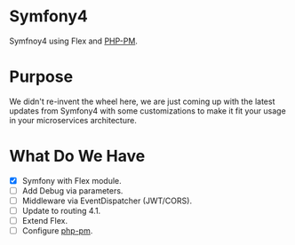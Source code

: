 # Symfony4
Symfnoy4 using Flex and [PHP-PM](https://github.com/php-pm/php-pm).

# Purpose
We didn't re-invent the wheel here, we are just coming up with the latest updates from Symfony4 with some customizations to make it fit your usage in your microservices architecture.

# What Do We Have
* [x] Symfony with Flex module.
* [ ] Add Debug via parameters.
* [ ] Middleware via EventDispatcher (JWT/CORS).
* [ ] Update to routing 4.1.
* [ ] Extend Flex.
* [ ] Configure [php-pm](https://github.com/php-pm/php-pm).
